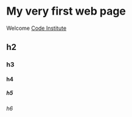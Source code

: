# My very first web page

Welcome [Code Institute](https://codeinstitute.net)

## h2

### h3

#### h4

##### h5

###### h6